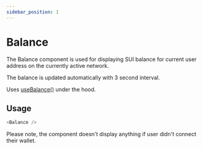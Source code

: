 ```yaml
---
sidebar_position: 1
---
```


# Balance

The Balance component is used for displaying SUI balance for current user address on the currently active network.

The balance is updated automatically with 3 second interval.

Uses [useBalance()](../hooks/usebalance.md) under the hood.

## Usage

```ts title="MyComponent.tsx"
<Balance />
```

Please note, the component doesn't display anything if user didn't connect their wallet.
